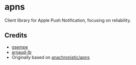 # apns

Client library for Apple Push Notification, focusing on reliability.

## Credits

 - [gsempe](https://github.com/arnaud-lb)
 - [arnaud-lb](https://github.com/arnaud-lb)
 - Originally based on [anachronistic/apns](https://github.com/anachronistic/apns)

